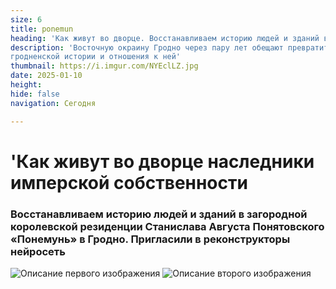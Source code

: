 ```yaml
---
size: 6
title: ponemun
heading: 'Как живут во дворце. Восстанавливаем историю людей и зданий в загородной королевской резиденции Станислава Августа Понятовского «Понемунь». Пригласили в реконструкторы нейросеть'
description: 'Восточную окраину Гродно через пару лет обещают превратить в визитную карточку города, построив очередной высотный микрорайон. Но в Понемуни уже 250 лет есть своя ценность - отражение
гродненской истории и отношения к ней'
thumbnail: https://i.imgur.com/NYEclLZ.jpg
date: 2025-01-10
height: 
hide: false
navigation: Сегодня

---
```

# **'Как живут во дворце наследники имперской собственности**

### Восстанавливаем историю людей и зданий в загородной королевской резиденции Станислава Августа Понятовского «Понемунь» в Гродно. Пригласили в реконструкторы нейросеть

<div class="gallery2">
<img src="https://i.imgur.com/MTinT1u.jpeg" alt="Описание первого изображения"> 
<img src="https://i.imgur.com/2hPn0aB.jpeg" alt="Описание второго изображения"> 
</div>


